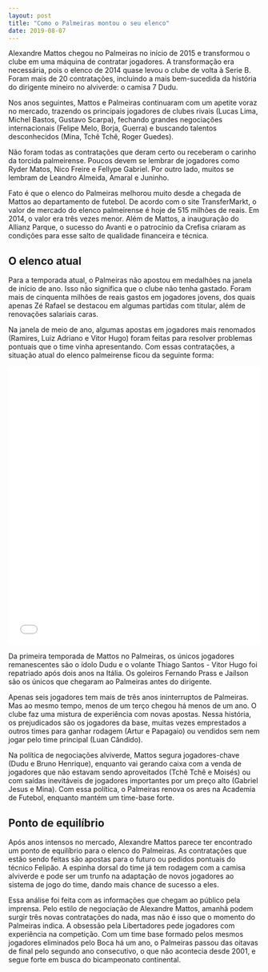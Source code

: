 ```yaml
---
layout: post
title: "Como o Palmeiras montou o seu elenco"
date: 2019-08-07
---
```


Alexandre Mattos chegou no Palmeiras no início de 2015 e transformou o clube em uma máquina de contratar jogadores. A transformação era necessária, pois o elenco de 2014 quase levou o clube de volta à Serie B. Foram mais de 20 contratações, incluindo a mais bem-sucedida da história do dirigente mineiro no alviverde: o camisa 7 Dudu.

Nos anos seguintes, Mattos e Palmeiras continuaram com um apetite voraz no mercado, trazendo os principais jogadores de clubes rivais (Lucas Lima, Michel Bastos, Gustavo Scarpa), fechando grandes negociações internacionais (Felipe Melo, Borja, Guerra) e buscando talentos desconhecidos (Mina, Tchê Tchê, Roger Guedes).

Não foram todas as contratações que deram certo ou receberam o carinho da torcida palmeirense. Poucos devem se lembrar de jogadores como Ryder Matos, Nico Freire e Fellype Gabriel. Por outro lado, muitos se lembram de Leandro Almeida, Amaral e Juninho.

Fato é que o elenco do Palmeiras melhorou muito desde a chegada de Mattos ao departamento de futebol. De acordo com o site TransferMarkt, o valor de mercado do elenco palmeirense é hoje de 515 milhões de reais. Em 2014, o valor era três vezes menor. Além de Mattos, a inauguração do Allianz Parque, o sucesso do Avanti e o patrocínio da Crefisa criaram as condições para esse salto de qualidade financeira e técnica.

## O elenco atual

Para a temporada atual, o Palmeiras não apostou em medalhões na janela de início de ano. Isso não significa que o clube não tenha gastado. Foram mais de cinquenta milhões de reais gastos em jogadores jovens, dos quais apenas Zé Rafael se destacou em algumas partidas com titular, além de renovações salariais caras.

Na janela de meio de ano, algumas apostas em jogadores mais renomados (Ramires, Luiz Adriano e Vitor Hugo) foram feitas para resolver problemas pontuais que o time vinha apresentando. Com essas contratações, a situação atual do elenco palmeirense ficou da seguinte forma:

<iframe title="Contratacoes Palmeiras" aria-label="Scatter Plot" src="//datawrapper.dwcdn.net/GWnc3/2/" scrolling="no" frameborder="0" style="border: none;" width="100%" height="557"></iframe>

Da primeira temporada de Mattos no Palmeiras, os únicos jogadores remanescentes são o ídolo Dudu e o volante Thiago Santos - Vitor Hugo foi repatriado após dois anos na Itália. Os goleiros Fernando Prass e Jaílson são os únicos que chegaram ao Palmeiras antes do dirigente.

Apenas seis jogadores tem mais de três anos ininterruptos de Palmeiras. Mas ao mesmo tempo, menos de um terço chegou há menos de um ano. O clube faz uma mistura de experiência com novas apostas. Nessa história, os prejudicados são os jogadores da base, muitas vezes emprestados a outros times para ganhar rodagem (Artur e Papagaio) ou vendidos sem nem jogar pelo time principal (Luan Cândido).

Na política de negociações alviverde, Mattos segura jogadores-chave (Dudu e Bruno Henrique), enquanto vai gerando caixa com a venda de jogadores que não estavam sendo aproveitados (Tchê Tchê e Moisés) ou com saídas inevitáveis de jogadores importantes por um preço alto (Gabriel Jesus e Mina). Com essa política, o Palmeiras renova os ares na Academia de Futebol, enquanto mantém um time-base forte.

## Ponto de equilíbrio

Após anos intensos no mercado, Alexandre Mattos parece ter encontrado um ponto de equilíbrio para o elenco do Palmeiras. As contratações que estão sendo feitas são apostas para o futuro ou pedidos pontuais do técnico Felipão. A espinha dorsal do time já tem rodagem com a camisa alviverde e pode ser um trunfo na adaptação de novos jogadores ao sistema de jogo do time, dando mais chance de sucesso a eles.

Essa análise foi feita com as informações que chegam ao público pela imprensa. Pelo estilo de negociação de Alexandre Mattos, amanhã podem surgir três novas contratações do nada, mas não é isso que o momento do Palmeiras indica. A obsessão pela Libertadores pede jogadores com experiência na competição. Com um time base formado pelos mesmos jogadores eliminados pelo Boca há um ano, o Palmeiras passou das oitavas de final pelo segundo ano consecutivo, o que não acontecia desde 2001, e segue forte em busca do bicampeonato continental.
